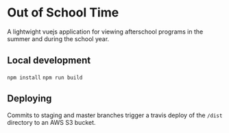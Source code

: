 # Out of School Time

A lightwight vuejs application for viewing afterschool programs in the summer and during the school year. 

## Local development 
`npm install`
`npm run build`

## Deploying
Commits to staging and master branches trigger a travis deploy of the `/dist` directory to an AWS S3 bucket. 

